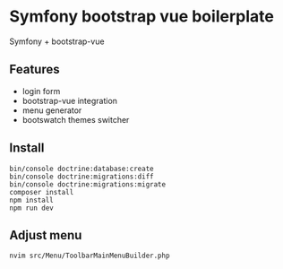 Symfony bootstrap vue boilerplate
=================================

Symfony + bootstrap-vue

Features
--------

- login form
- bootstrap-vue integration
- menu generator
- bootswatch themes switcher

Install
-------

```
bin/console doctrine:database:create
bin/console doctrine:migrations:diff
bin/console doctrine:migrations:migrate
composer install
npm install
npm run dev
```

Adjust menu
-----------

`nvim src/Menu/ToolbarMainMenuBuilder.php`

